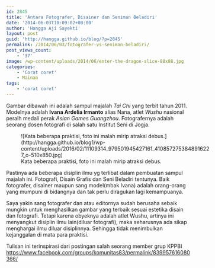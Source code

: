 ```yaml
---
id: 2845
title: 'Antara Fotografer, Disainer dan Seniman Beladiri'
date: '2014-06-03T10:09:02+00:00'
author: 'Hangga Aji Sayekti'
layout: post
guid: 'http://hangga.github.io/blog/?p=2845'
permalink: /2014/06/03/fotografer-vs-seniman-beladiri/
post_views_count:
    - '37'
image: /wp-content/uploads/2014/06/enter-the-dragon-slice-88x88.jpg
categories:
    - 'Corat coret'
    - Mainan
tags:
    - 'corat coret'
---
```


Gambar dibawah ini adalah sampul majalah *Tai Chi* yang terbit tahun 2011. Modelnya adalah **Ivana Ardelia Irmanto** alias Nana, atlet *Wushu* nasional peraih medali perak *Asian Games Guangzhou*. Fotografernya adalah seorang dosen fotografi di salah satu Institut Seni di Jogja.

<figure aria-describedby="caption-attachment-2846" class="wp-caption aligncenter" id="attachment_2846" style="width: 510px">![Kata beberapa praktisi, foto ini malah mirip atraksi debus.](http://hangga.github.io/blog1/wp-content/uploads/2016/02/11109314_979501945427161_4108572753848916227_o-510x850.jpg)<figcaption class="wp-caption-text" id="caption-attachment-2846">Kata beberapa praktisi, foto ini malah mirip atraksi debus.</figcaption></figure>Pastinya ada beberapa disiplin ilmu yg terlibat dalam pembuatan sampul majalah ini. Fotografi, Disain Grafis dan Seni Beladiri tentunya. Baik fotografer, disainer maupun sang model(mbak Ivana) adalah orang-orang yang mumpuni di bidangnya dan tak perlu diragukan lagi kemampuanya.

Saya yakin sang fotografer dan atau editornya sudah berusaha sebaik mungkin untuk menghasilkan gambar yang terbaik sesuai estetika disain dan fotografi. Tetapi karena obyeknya adalah atlet Wushu, artinya ini menyangkut disiplin ilmu lain(diluar fotografi), maka seharusnya ada sikap menghargai ilmu diluar disiplinnya. Sehingga tidak menimbulkan kejanggalan di mata para praktisi.

Tulisan ini terinspirasi dari postingan salah seorang member grup KPPBI <https://www.facebook.com/groups/komunitas83/permalink/839957616080366/>